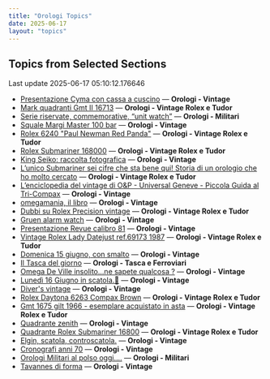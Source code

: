 ```yaml
---
title: "Orologi Topics"
date: 2025-06-17
layout: "topics"
---
```


## Topics from Selected Sections

Last update 2025-06-17 05:10:12.176646

- [Presentazione Cyma con cassa a cuscino](https://orologi.forumfree.it/?t=80724474) — **Orologi - Vintage**
- [Mark quadranti Gmt II 16713](https://orologi.forumfree.it/?t=80722936) — **Orologi - Vintage Rolex e Tudor**
- [Serie riservate, commemorative, “unit watch”](https://orologi.forumfree.it/?t=70708713) — **Orologi - Militari**
- [Squale Margi Master 100 bar](https://orologi.forumfree.it/?t=80724094) — **Orologi - Vintage**
- [Rolex 6240 "Paul Newman Red Panda"](https://orologi.forumfree.it/?t=80675837) — **Orologi - Vintage Rolex e Tudor**
- [Rolex Submariner 168000](https://orologi.forumfree.it/?t=80709399) — **Orologi - Vintage Rolex e Tudor**
- [King Seiko: raccolta fotografica](https://orologi.forumfree.it/?t=78946994) — **Orologi - Vintage**
- [L’unico Submariner sei cifre che sta bene qui! Storia di un orologio che ho molto cercato](https://orologi.forumfree.it/?t=80726420) — **Orologi - Vintage Rolex e Tudor**
- [L’enciclopedia del vintage di O&P - Universal Geneve - Piccola Guida al Tri-Compax](https://orologi.forumfree.it/?t=80639132) — **Orologi - Vintage**
- [omegamania, il libro](https://orologi.forumfree.it/?t=14595483) — **Orologi - Vintage**
- [Dubbi su Rolex Precision vintage](https://orologi.forumfree.it/?t=80723926) — **Orologi - Vintage Rolex e Tudor**
- [Gruen alarm watch](https://orologi.forumfree.it/?t=80726360) — **Orologi - Vintage**
- [Presentazione Revue calibro 81](https://orologi.forumfree.it/?t=80725920) — **Orologi - Vintage**
- [Vintage Rolex Lady Datejust ref.69173 1987](https://orologi.forumfree.it/?t=80726521) — **Orologi - Vintage Rolex e Tudor**
- [Domenica 15 giugno, con smalto](https://orologi.forumfree.it/?t=80724561) — **Orologi - Vintage**
- [Il Tasca del giorno](https://orologi.forumfree.it/?t=80702163) — **Orologi - Tasca e Ferroviari**
- [Omega De Ville insolito...ne sapete qualcosa ?](https://orologi.forumfree.it/?t=80724754) — **Orologi - Vintage**
- [Lunedì 16 Giugno in scatola.🎁](https://orologi.forumfree.it/?t=80725622) — **Orologi - Vintage**
- [Diver's vintage](https://orologi.forumfree.it/?t=71608461) — **Orologi - Vintage**
- [Rolex Daytona 6263 Compax Brown](https://orologi.forumfree.it/?t=80300257) — **Orologi - Vintage Rolex e Tudor**
- [Gmt 1675 gilt 1966 - esemplare acquistato in asta](https://orologi.forumfree.it/?t=80724649) — **Orologi - Vintage Rolex e Tudor**
- [Quadrante zenith](https://orologi.forumfree.it/?t=80723573) — **Orologi - Vintage**
- [Quadrante Rolex Submariner 16800](https://orologi.forumfree.it/?t=80726023) — **Orologi - Vintage Rolex e Tudor**
- [Elgin, scatola, controscatola.](https://orologi.forumfree.it/?t=80722722) — **Orologi - Vintage**
- [Cronografi anni 70](https://orologi.forumfree.it/?t=78312852) — **Orologi - Vintage**
- [Orologi Militari al polso oggi….](https://orologi.forumfree.it/?t=80440118) — **Orologi - Militari**
- [Tavannes di forma](https://orologi.forumfree.it/?t=80726396) — **Orologi - Vintage**
